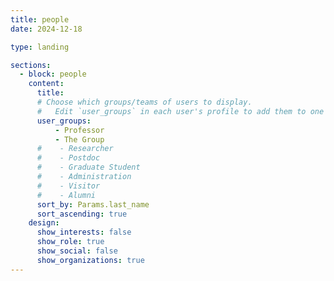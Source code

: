```yaml
---
title: people
date: 2024-12-18

type: landing

sections:
  - block: people
    content:
      title: 
      # Choose which groups/teams of users to display.
      #   Edit `user_groups` in each user's profile to add them to one or more of these groups.
      user_groups:
          - Professor
          - The Group
      #    - Researcher
      #    - Postdoc
      #    - Graduate Student
      #    - Administration
      #    - Visitor
      #    - Alumni
      sort_by: Params.last_name
      sort_ascending: true
    design:
      show_interests: false
      show_role: true
      show_social: false
      show_organizations: true
---
```

